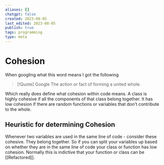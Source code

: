 ```yaml
---
aliases: []
chatgpt: false
created: 2023-08-05
last_edited: 2023-08-05
publish: true
tags: programming
type: meta
---
```

# Cohesion

When googling what this word means I got the following

>[!Quote] Google
>The action or fact of forming a united whole.

Which really does define what cohesion within code means. A class is highly cohesive if all the components of that class belong together. It has low cohesion if there are random functions or variables that don't contribute to the whole.

## Heuristic for determining Cohesion

Whenever two variables are used in the same line of code - consider these cohesive. They belong together. So if you can split your variables up based on whether they are in the same line of code your class or function has low cohesion. Normally this is indictive that your function or class can be [[Refactored]].
